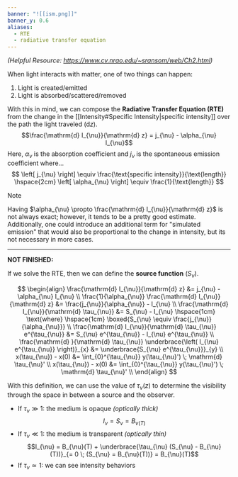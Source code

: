 ```yaml
---
banner: "![[ism.png]]"
banner_y: 0.6
aliases:
  - RTE
  - radiative transfer equation
---
```

*(Helpful Resource: https://www.cv.nrao.edu/~sransom/web/Ch2.html)*

When light interacts with matter, one of two things can happen:

1) Light is created/emitted
2) Light is absorbed/scattered/removed

With this in mind, we can compose the **Radiative Transfer Equation (RTE)** from the change in the [[Intensity#Specific Intensity|specific intensity]] over the path the light traveled ($\mathrm{d} z$).
$$\frac{\mathrm{d} I_{\nu}}{\mathrm{d} z} = j_{\nu} - \alpha_{\nu} I_{\nu}$$
Here, $\alpha_{\nu}$ is the absorption coefficient and $j_{\nu}$ is the spontaneous emission coefficient where...
$$
\left[ j_{\nu} \right] \equiv \frac{\text{specific intensity}}{\text{length}}
\hspace{2cm}
\left[ \alpha_{\nu} \right] \equiv \frac{1}{\text{length}}
$$

> [!note]
> Having $\alpha_{\nu} \propto \frac{\mathrm{d} I_{\nu}}{\mathrm{d} z}$ is not always exact; however, it tends to be a pretty good estimate. Additionally, one could introduce an additional term for "simulated emission" that would also be proportional to the change in intensity, but its not necessary in more cases.

---
**NOT FINISHED:**

If we solve the RTE, then we can define the **source function** ($S_{\nu}$).

$$
\begin{align}
	\frac{\mathrm{d} I_{\nu}}{\mathrm{d} z} &= j_{\nu} - \alpha_{\nu} I_{\nu} \\
	\frac{1}{\alpha_{\nu}} \frac{\mathrm{d} I_{\nu}}{\mathrm{d} z} &= \frac{j_{\nu}}{\alpha_{\nu}} - I_{\nu} \\
	\frac{\mathrm{d} I_{\nu}}{\mathrm{d} \tau_{\nu}} &= S_{\nu} - I_{\nu} \hspace{1cm} \text{where} \hspace{1cm} \boxed{S_{\nu} \equiv \frac{j_{\nu}}{\alpha_{\nu}}} \\
	\frac{\mathrm{d} I_{\nu}}{\mathrm{d} \tau_{\nu}} e^{\tau_{\nu}} &= S_{\nu} e^{\tau_{\nu}} - I_{\nu} e^{\tau_{\nu}} \\
	\frac{\mathrm{d} }{\mathrm{d} \tau_{\nu}} \underbrace{\left( I_{\nu} e^{\tau_{\nu}} \right)}_{x} &= \underbrace{S_{\nu} e^{\tau_{\nu}}}_{y} \\
	x(\tau_{\nu}) - x(0) &= \int_{0}^{\tau_{\nu}} y(\tau_{\nu}') \; \mathrm{d} \tau_{\nu}' \\
		x(\tau_{\nu}) - x(0) &= \int_{0}^{\tau_{\nu}} y(\tau_{\nu}') \; \mathrm{d} \tau_{\nu}' \\
\end{align}
$$

With this definition, we can use the value of $\tau_{\nu}(z)$ to determine the visibility through the space in between a source and the observer.

- If $\tau_{\nu} \gg 1$: the medium is opaque *(optically thick)* $$I_{\nu} = S_{\nu} = B_{\nu(T)}$$
- If $\tau_{\nu} \ll 1$: the medium is transparent *(optically thin)* $$I_{\nu} = B_{\nu}(T) + \underbrace{\tau_{\nu} (S_{\nu} - B_{\nu}(T))}_{= 0 \; (S_{\nu} = B_{\nu}(T))} = B_{\nu}(T)$$
- If $\tau_{\nu} \simeq 1$: we can see intensity behaviors
